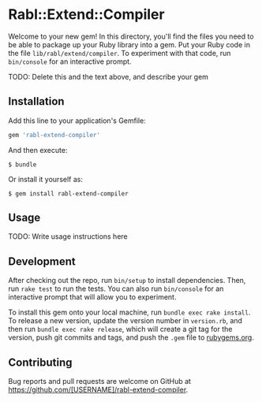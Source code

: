 # Rabl::Extend::Compiler

Welcome to your new gem! In this directory, you'll find the files you need to be able to package up your Ruby library into a gem. Put your Ruby code in the file `lib/rabl/extend/compiler`. To experiment with that code, run `bin/console` for an interactive prompt.

TODO: Delete this and the text above, and describe your gem

## Installation

Add this line to your application's Gemfile:

```ruby
gem 'rabl-extend-compiler'
```

And then execute:

    $ bundle

Or install it yourself as:

    $ gem install rabl-extend-compiler

## Usage

TODO: Write usage instructions here

## Development

After checking out the repo, run `bin/setup` to install dependencies. Then, run `rake test` to run the tests. You can also run `bin/console` for an interactive prompt that will allow you to experiment.

To install this gem onto your local machine, run `bundle exec rake install`. To release a new version, update the version number in `version.rb`, and then run `bundle exec rake release`, which will create a git tag for the version, push git commits and tags, and push the `.gem` file to [rubygems.org](https://rubygems.org).

## Contributing

Bug reports and pull requests are welcome on GitHub at https://github.com/[USERNAME]/rabl-extend-compiler.
